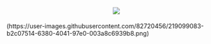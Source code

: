 <h1 align="center">
  <a href="https://sunguoqi.com/">
    <img src="https://readme-typing-svg.herokuapp.com/?lines=console.log(%22Hello%2C%20World!%22);小孙同学祝您今天愉快!&center=true&size=27">
  </a>
</h1>
(https://user-images.githubusercontent.com/82720456/219099083-b2c07514-6380-4041-97e0-003a8c6939b8.png)
